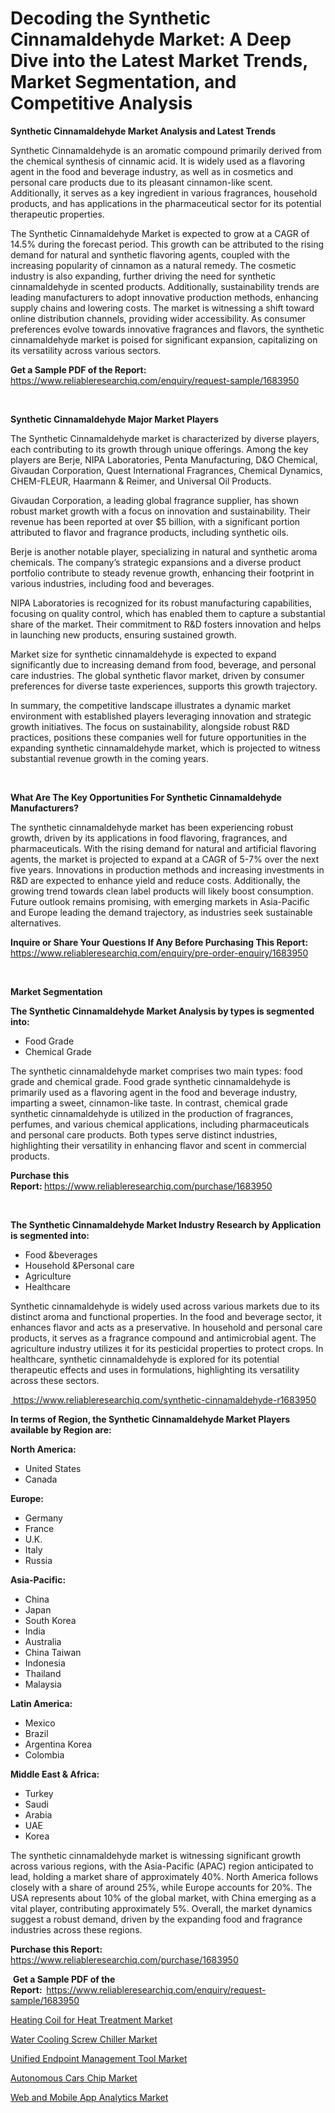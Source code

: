 <p><h1>Decoding the Synthetic Cinnamaldehyde Market: A Deep Dive into the Latest Market Trends, Market Segmentation, and Competitive Analysis</h1></p><p><strong>Synthetic Cinnamaldehyde Market Analysis and Latest Trends</strong></p>
<p><p>Synthetic Cinnamaldehyde is an aromatic compound primarily derived from the chemical synthesis of cinnamic acid. It is widely used as a flavoring agent in the food and beverage industry, as well as in cosmetics and personal care products due to its pleasant cinnamon-like scent. Additionally, it serves as a key ingredient in various fragrances, household products, and has applications in the pharmaceutical sector for its potential therapeutic properties.</p><p>The Synthetic Cinnamaldehyde Market is expected to grow at a CAGR of 14.5% during the forecast period. This growth can be attributed to the rising demand for natural and synthetic flavoring agents, coupled with the increasing popularity of cinnamon as a natural remedy. The cosmetic industry is also expanding, further driving the need for synthetic cinnamaldehyde in scented products. Additionally, sustainability trends are leading manufacturers to adopt innovative production methods, enhancing supply chains and lowering costs. The market is witnessing a shift toward online distribution channels, providing wider accessibility. As consumer preferences evolve towards innovative fragrances and flavors, the synthetic cinnamaldehyde market is poised for significant expansion, capitalizing on its versatility across various sectors.</p></p>
<p><strong>Get a Sample PDF of the Report:&nbsp;</strong> <a href="https://www.reliableresearchiq.com/enquiry/request-sample/1683950?utm_campaign=1594&utm_medium=2&utm_source=Github&utm_content=ia&utm_term=15102024&utm_id=synthetic-cinnamaldehyde">https://www.reliableresearchiq.com/enquiry/request-sample/1683950</a></p>
<p>&nbsp;</p>
<p><strong>Synthetic Cinnamaldehyde Major Market Players</strong></p>
<p><p>The Synthetic Cinnamaldehyde market is characterized by diverse players, each contributing to its growth through unique offerings. Among the key players are Berje, NIPA Laboratories, Penta Manufacturing, D&O Chemical, Givaudan Corporation, Quest International Fragrances, Chemical Dynamics, CHEM-FLEUR, Haarmann & Reimer, and Universal Oil Products.</p><p>Givaudan Corporation, a leading global fragrance supplier, has shown robust market growth with a focus on innovation and sustainability. Their revenue has been reported at over $5 billion, with a significant portion attributed to flavor and fragrance products, including synthetic oils.</p><p>Berje is another notable player, specializing in natural and synthetic aroma chemicals. The company’s strategic expansions and a diverse product portfolio contribute to steady revenue growth, enhancing their footprint in various industries, including food and beverages.</p><p>NIPA Laboratories is recognized for its robust manufacturing capabilities, focusing on quality control, which has enabled them to capture a substantial share of the market. Their commitment to R&D fosters innovation and helps in launching new products, ensuring sustained growth.</p><p>Market size for synthetic cinnamaldehyde is expected to expand significantly due to increasing demand from food, beverage, and personal care industries. The global synthetic flavor market, driven by consumer preferences for diverse taste experiences, supports this growth trajectory.</p><p>In summary, the competitive landscape illustrates a dynamic market environment with established players leveraging innovation and strategic growth initiatives. The focus on sustainability, alongside robust R&D practices, positions these companies well for future opportunities in the expanding synthetic cinnamaldehyde market, which is projected to witness substantial revenue growth in the coming years.</p></p>
<p>&nbsp;</p>
<p><strong>What Are The Key Opportunities For Synthetic Cinnamaldehyde Manufacturers?</strong></p>
<p><p>The synthetic cinnamaldehyde market has been experiencing robust growth, driven by its applications in food flavoring, fragrances, and pharmaceuticals. With the rising demand for natural and artificial flavoring agents, the market is projected to expand at a CAGR of 5-7% over the next five years. Innovations in production methods and increasing investments in R&D are expected to enhance yield and reduce costs. Additionally, the growing trend towards clean label products will likely boost consumption. Future outlook remains promising, with emerging markets in Asia-Pacific and Europe leading the demand trajectory, as industries seek sustainable alternatives.</p></p>
<p><strong>Inquire or Share Your Questions If Any Before Purchasing This Report:</strong> <a href="https://www.reliableresearchiq.com/enquiry/pre-order-enquiry/1683950?utm_campaign=1594&utm_medium=2&utm_source=Github&utm_content=ia&utm_term=15102024&utm_id=synthetic-cinnamaldehyde">https://www.reliableresearchiq.com/enquiry/pre-order-enquiry/1683950</a></p>
<p>&nbsp;</p>
<p><strong>Market Segmentation</strong></p>
<p><strong>The Synthetic Cinnamaldehyde Market Analysis by types is segmented into:</strong></p>
<p><ul><li>Food Grade</li><li>Chemical Grade</li></ul></p>
<p><p>The synthetic cinnamaldehyde market comprises two main types: food grade and chemical grade. Food grade synthetic cinnamaldehyde is primarily used as a flavoring agent in the food and beverage industry, imparting a sweet, cinnamon-like taste. In contrast, chemical grade synthetic cinnamaldehyde is utilized in the production of fragrances, perfumes, and various chemical applications, including pharmaceuticals and personal care products. Both types serve distinct industries, highlighting their versatility in enhancing flavor and scent in commercial products.</p></p>
<p><strong>Purchase this Report:&nbsp;</strong><a href="https://www.reliableresearchiq.com/purchase/1683950?utm_campaign=1594&utm_medium=2&utm_source=Github&utm_content=ia&utm_term=15102024&utm_id=synthetic-cinnamaldehyde">https://www.reliableresearchiq.com/purchase/1683950</a></p>
<p>&nbsp;</p>
<p><strong>The Synthetic Cinnamaldehyde Market Industry Research by Application is segmented into:</strong></p>
<p><ul><li>Food &beverages</li><li>Household &Personal care</li><li>Agriculture</li><li>Healthcare</li></ul></p>
<p><p>Synthetic cinnamaldehyde is widely used across various markets due to its distinct aroma and functional properties. In the food and beverage sector, it enhances flavor and acts as a preservative. In household and personal care products, it serves as a fragrance compound and antimicrobial agent. The agriculture industry utilizes it for its pesticidal properties to protect crops. In healthcare, synthetic cinnamaldehyde is explored for its potential therapeutic effects and uses in formulations, highlighting its versatility across these sectors.</p></p>
<p><a href="https://www.reliableresearchiq.com/synthetic-cinnamaldehyde-r1683950?utm_campaign=1594&utm_medium=2&utm_source=Github&utm_content=ia&utm_term=15102024&utm_id=synthetic-cinnamaldehyde">&nbsp;https://www.reliableresearchiq.com/synthetic-cinnamaldehyde-r1683950</a></p>
<p><strong>In terms of Region, the Synthetic Cinnamaldehyde Market Players available by Region are:</strong></p>
<p>
    <p> <strong> North America: </strong>
        <ul>
            <li>United States</li>
            <li>Canada</li>
        </ul>
        </p> 
    <p> <strong> Europe: </strong>
        <ul>
            <li>Germany</li>
            <li>France</li>
            <li>U.K.</li>
            <li>Italy</li>
            <li>Russia</li>
        </ul>
        </p> 
    <p> <strong> Asia-Pacific: </strong>
        <ul>
            <li>China</li>
            <li>Japan</li>
            <li>South Korea</li>
            <li>India</li>
            <li>Australia</li>
            <li>China Taiwan</li>
            <li>Indonesia</li>
            <li>Thailand</li>
            <li>Malaysia</li>
        </ul>
        </p> 
    <p> <strong> Latin America: </strong>
        <ul>
            <li>Mexico</li>
            <li>Brazil</li>
            <li>Argentina Korea</li>
            <li>Colombia</li>
        </ul>
        </p> 
    <p> <strong> Middle East & Africa: </strong>
        <ul>
            <li>Turkey</li>
            <li>Saudi</li>
            <li>Arabia</li>
            <li>UAE</li>
            <li>Korea</li>
        </ul>
    </p>
    </p>
<p><p>The synthetic cinnamaldehyde market is witnessing significant growth across various regions, with the Asia-Pacific (APAC) region anticipated to lead, holding a market share of approximately 40%. North America follows closely with a share of around 25%, while Europe accounts for 20%. The USA represents about 10% of the global market, with China emerging as a vital player, contributing approximately 5%. Overall, the market dynamics suggest a robust demand, driven by the expanding food and fragrance industries across these regions.</p></p>
<p><strong>Purchase this Report: </strong><a href="https://www.reliableresearchiq.com/purchase/1683950?utm_campaign=1594&utm_medium=2&utm_source=Github&utm_content=ia&utm_term=15102024&utm_id=synthetic-cinnamaldehyde">https://www.reliableresearchiq.com/purchase/1683950</a></p>
<p>&nbsp;<strong>Get a Sample PDF of the Report:&nbsp;&nbsp;</strong><a href="https://www.reliableresearchiq.com/enquiry/request-sample/1683950?utm_campaign=1594&utm_medium=2&utm_source=Github&utm_content=ia&utm_term=15102024&utm_id=synthetic-cinnamaldehyde">https://www.reliableresearchiq.com/enquiry/request-sample/1683950</a></p>
<p><strong></strong></p>
<p><p><a href="https://www.linkedin.com/pulse/heating-coil-heat-treatment-market-size-share-trends-analysis-report-b8dhf?trk=public_post_embed_feed-article-content&utm_campaign=1594&utm_medium=2&utm_source=Github&utm_content=ia&utm_term=15102024&utm_id=synthetic-cinnamaldehyde">Heating Coil for Heat Treatment Market</a></p><p><a href="https://www.linkedin.com/pulse/water-cooling-screw-chiller-market-global-regional-analysis-uttse?trk=public_post_embed_feed-article-content&utm_campaign=1594&utm_medium=2&utm_source=Github&utm_content=ia&utm_term=15102024&utm_id=synthetic-cinnamaldehyde">Water Cooling Screw Chiller Market</a></p><p><a href="https://www.linkedin.com/pulse/unified-endpoint-management-tool-market-revolution-size-share-pamqe?trk=public_post_embed_feed-article-content&utm_campaign=1594&utm_medium=2&utm_source=Github&utm_content=ia&utm_term=15102024&utm_id=synthetic-cinnamaldehyde">Unified Endpoint Management Tool Market</a></p><p><a href="https://www.linkedin.com/pulse/disruption-innovation-autonomous-cars-chip-industry-market-analysis-5s4qf?utm_campaign=1594&utm_medium=2&utm_source=Github&utm_content=ia&utm_term=15102024&utm_id=synthetic-cinnamaldehyde">Autonomous Cars Chip Market</a></p><p><a href="https://www.linkedin.com/pulse/web-mobile-app-analytics-market-global-regional-analysis-focus-ypfwe?trk=public_post_embed_feed-article-content&utm_campaign=1594&utm_medium=2&utm_source=Github&utm_content=ia&utm_term=15102024&utm_id=synthetic-cinnamaldehyde">Web and Mobile App Analytics Market</a></p></p>